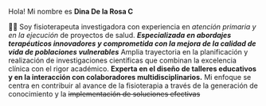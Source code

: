 Hola! Mi nombre es **Dina De la Rosa C** 

:woman_health_worker: Soy fisioterapeuta investigadora con experiencia en _atención primaria y en la ejecución_ de proyectos de salud. 
**_Especializada en abordajes terapéuticos innovadores y comprometida con la mejora de la calidad de vida de poblaciones vulnerables_** 
Amplia trayectoria en la planificación y realización de investigaciones científicas que combinan la excelencia clínica con el rigor académico. 
**Experta en el diseño de talleres educativos y en la interacción con colaboradores multidisciplinarios.**
Mi enfoque se centra en contribuir al avance de la fisioterapia a través de la generación de conocimiento y la ~~implementación de soluciones efectivas~~
